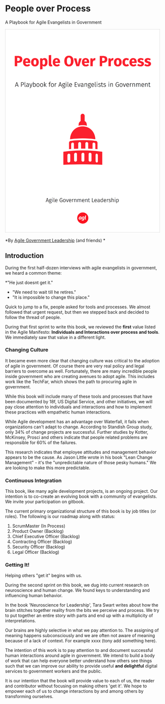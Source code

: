 # People over Process

A Playbook for Agile Evangelists in Government

![People Over Process](people-over-process-cover-small.png)

*By [Agile Government Leadership](http://agilegovleaders.org) (and friends)
*

## Introduction

During the first half-dozen interviews with agile evangelists in government, we heard a common theme:

*"He just doesnt get it." 
* "We need to wait till he retires." 
* "It is impossible to change this place."

Quick to jump to a fix, people asked for tools and processes. We almost followed that urgent request, but then we stepped back and decided to follow the thread of people.

During that first sprint to write this book, we reviewed the **first** value listed in the Agile Manifesto: **Individuals and Interactions over process and tools**. We immediately saw that value in a different light.


### Changing Culture


It became even more clear that changing culture was critical to the adoption of agile in government. Of course there are very real policy and legal barriers to overcome as well. Fortunately, there are many incredible people inside government who are creating avenues to adopt agile. This includes work like the TechFar, which shows the path to procuring agile in government.

While this book will include many of these tools and processes that have been documented by 18f, US Digital Service, and other initiatives, we will pay close attention to individuals and interactions and how to implement these practices with empathetic human interactions.

While Agile development has an advantage over Waterfall, it fails when organizations can't adapt to change. According to Standish Group study, only 34% of change projects are successful. Further studies by Kotter, McKinsey, Prosci and others indicate that people related problems are responsible for 60% of the failures. 

This research indicates that employee attitudes and management behavior appears to be the cause. As Jason Little wrote in his book "Lean Change Management" - it's the "unpredictable nature of those pesky humans." We are looking to make this more predictable.


### Continuous Integration


This book, like many agile development projects, is an ongoing project. Our intention is to co-create an evolving book with a community of evangelists. We invite your participation on gitbook.

The current primary organizational structure of this book is by job titles (or roles). The following is our roadmap along with status:

1. ScrumMaster (In Process)
2. Product Owner (Backlog)
3. Chief Executive Officer (Backlog)
4. Contracting Officer (Backlog)
5. Security Officer (Backlog)
6. Legal Officer (Backlog)


### Getting It!

Helping others "get it" begins with us.

During the second sprint on this book, we dug into current research on neuroscience and human change. We found keys to understanding and influencing human behavior.

In the book 'Neuroscience for Leadership', Tara Swart writes about how the brain stitches together reality from the bits we perceive and process. We try to put together an entire story with parts and end up with a multiplicity of interpretations.

Our brains are highly selective in what we pay attention to. The assigning of meaning happens subconsciously and we are often not aware of meaning because of a lack of context. For example xxxx (tony add something here).

The intention of this work is to pay attention to and document successful human interactions around agile in government. We intend to build a body of work that can help everyone better understand how others see things such that we can improve our ability to provide useful **and delightful** digital services to government workers and the public.

It is our intention that the book will provide value to each of us, the reader and contributor without focusing on making others 'get it'. We hope to empower each of us to change interactions by and among others by transforming ourselves.



